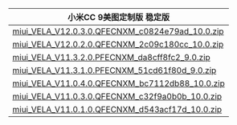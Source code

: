 | 小米CC 9美图定制版  稳定版    |
| ---- |
| [miui_VELA_V12.0.3.0.QFECNXM_c0824e79ad_10.0.zip](https://hugeota.d.miui.com/V12.0.3.0.QFECNXM/miui_VELA_V12.0.3.0.QFECNXM_c0824e79ad_10.0.zip)    |
| [miui_VELA_V12.0.2.0.QFECNXM_2c09c180cc_10.0.zip](https://hugeota.d.miui.com/V12.0.2.0.QFECNXM/miui_VELA_V12.0.2.0.QFECNXM_2c09c180cc_10.0.zip)    |
| [miui_VELA_V11.3.2.0.PFECNXM_da8cff8fc2_9.0.zip](https://hugeota.d.miui.com/V11.3.2.0.PFECNXM/miui_VELA_V11.3.2.0.PFECNXM_da8cff8fc2_9.0.zip)    |
| [miui_VELA_V11.3.1.0.PFECNXM_51cd61f80d_9.0.zip](https://hugeota.d.miui.com/V11.3.1.0.PFECNXM/miui_VELA_V11.3.1.0.PFECNXM_51cd61f80d_9.0.zip)    |
| [miui_VELA_V11.0.4.0.QFECNXM_bc7112db88_10.0.zip](https://hugeota.d.miui.com/V11.0.4.0.QFECNXM/miui_VELA_V11.0.4.0.QFECNXM_bc7112db88_10.0.zip)    |
| [miui_VELA_V11.0.3.0.QFECNXM_c32f9a0b0b_10.0.zip](https://hugeota.d.miui.com/V11.0.3.0.QFECNXM/miui_VELA_V11.0.3.0.QFECNXM_c32f9a0b0b_10.0.zip)    |
| [miui_VELA_V11.0.1.0.QFECNXM_d543acf17d_10.0.zip](https://hugeota.d.miui.com/V11.0.1.0.QFECNXM/miui_VELA_V11.0.1.0.QFECNXM_d543acf17d_10.0.zip)    |
